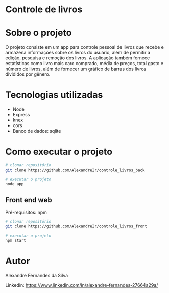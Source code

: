 # Controle de livros


# Sobre o projeto
O projeto consiste em um app para controle pessoal de livros que recebe e armazena informações sobre os livros do usuário, além de permitir a edição, pesquisa e remoção dos livros. A aplicação 
também fornece estatísticas como livro mais caro comprado, média de preços, total gasto e número de livros, além de fornecer um gráfico de barras dos livros divididos por gênero. 


# Tecnologias utilizadas
- Node
- Express
- knex
- cors
- Banco de dados: sqlite

# Como executar o projeto


```bash
# clonar repositório
git clone https://github.com/AlexandreIr/controle_livros_back

# executar o projeto
node app
```

## Front end web
Pré-requisitos: npm 

```bash
# clonar repositório
git clone https://github.com/AlexandreIr/controle_livros_front

# executar o projeto
npm start
```

# Autor

Alexandre Fernandes da Silva


Linkedin: https://www.linkedin.com/in/alexandre-fernandes-27664a29a/

